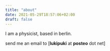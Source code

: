 ```yaml
---
title: "about"
date: 2021-05-29T18:57:06+02:00
draft: false
---
```


I am a physicist, based in berlin. 

send me an email to [**lukipuki** at **posteo** dot net]
